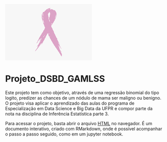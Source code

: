 ![capa](https://github.com/Luizgs7/Projeto_DSBD_GAMLSS/blob/main/cancer_mama.png)


# Projeto_DSBD_GAMLSS
Este projeto tem como objetivo, através de uma regressão binomial do tipo logito, predizer as chances de um nódulo de mama ser maligno ou benigno. O projeto visa aplicar o aprendizado das aulas do programa de Especialização em Data Science e Big Data da UFPR e compor parte da nota na disciplina de Inferência Estatística parte 3.

Para acessar o projeto, basta abrir o arquivo [HTML](https://github.com/Luizgs7/Projeto_DSBD_GAMLSS/blob/b44a15ffdba93966a72b88ca2138eead9b6c3949/Projeto_Integrador_GAMLSS_Luiz_Gabriel_Souza.html) no navegador. É um documento interativo, criado com RMarkdown, onde é possível acompanhar o passo a passo seguido, como em um jupyter notebook.
